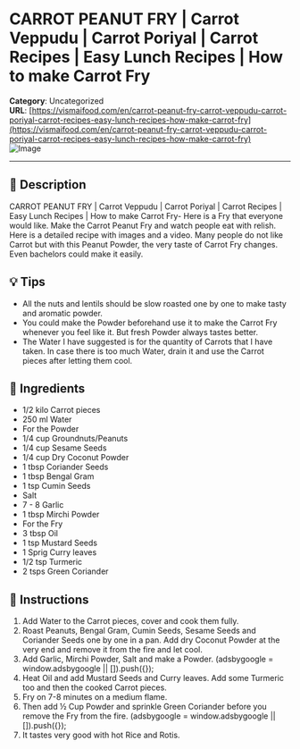# CARROT PEANUT FRY | Carrot Veppudu | Carrot Poriyal | Carrot Recipes | Easy Lunch Recipes | How to make Carrot Fry

**Category**: Uncategorized  
**URL**: [https://vismaifood.com/en/carrot-peanut-fry-carrot-veppudu-carrot-poriyal-carrot-recipes-easy-lunch-recipes-how-make-carrot-fry](https://vismaifood.com/en/carrot-peanut-fry-carrot-veppudu-carrot-poriyal-carrot-recipes-easy-lunch-recipes-how-make-carrot-fry)  
![Image](https://vismaifood.com/storage/app/uploads/public/8b8/ff8/593/thumb__1200_0_0_0_auto.jpg)

---

## 📝 Description
CARROT PEANUT FRY | Carrot Veppudu | Carrot Poriyal | Carrot Recipes | Easy Lunch Recipes | How to make Carrot Fry- Here is a Fry that everyone would like. Make the Carrot Peanut Fry and watch people eat with relish. Here is a detailed recipe with images and a video. Many people do not like Carrot but with this Peanut Powder, the very taste of Carrot Fry changes. Even bachelors could make it easily.

## 💡 Tips
- All the nuts and lentils should be slow roasted one by one to make tasty and aromatic powder.
- You could make the Powder beforehand use it to make the Carrot Fry whenever you feel like it. But fresh Powder always tastes better.
- The Water I have suggested is for the quantity of Carrots that I have taken. In case there is too much Water, drain it and use the Carrot pieces after letting them cool.

## 🧂 Ingredients
- 1/2 kilo Carrot pieces
- 250 ml Water
- For the Powder
- 1/4 cup Groundnuts/Peanuts
- 1/4 cup Sesame Seeds
- 1/4 cup Dry Coconut Powder
- 1 tbsp Coriander Seeds
- 1 tbsp Bengal Gram
- 1 tsp Cumin Seeds
- Salt
- 7 - 8 Garlic
- 1 tbsp Mirchi Powder
- For the Fry
- 3 tbsp Oil
- 1 tsp Mustard Seeds
- 1 Sprig Curry leaves
- 1/2 tsp Turmeric
- 2 tsps Green Coriander

## 🍳 Instructions
1. Add Water to the Carrot pieces, cover and cook them fully.
2. Roast Peanuts, Bengal Gram, Cumin Seeds, Sesame Seeds and Coriander Seeds one by one in a pan. Add dry Coconut Powder at the very end and remove it from the fire and let cool.
3. Add Garlic, Mirchi Powder, Salt and make a Powder. (adsbygoogle = window.adsbygoogle || []).push({});
4. Heat Oil and add Mustard Seeds and Curry leaves. Add some Turmeric too and then the cooked Carrot pieces.
5. Fry on 7-8 minutes on a medium flame.
6. Then add ½ Cup Powder and sprinkle Green Coriander before you remove the Fry from the fire. (adsbygoogle = window.adsbygoogle || []).push({});
7. It tastes very good with hot Rice and Rotis.


